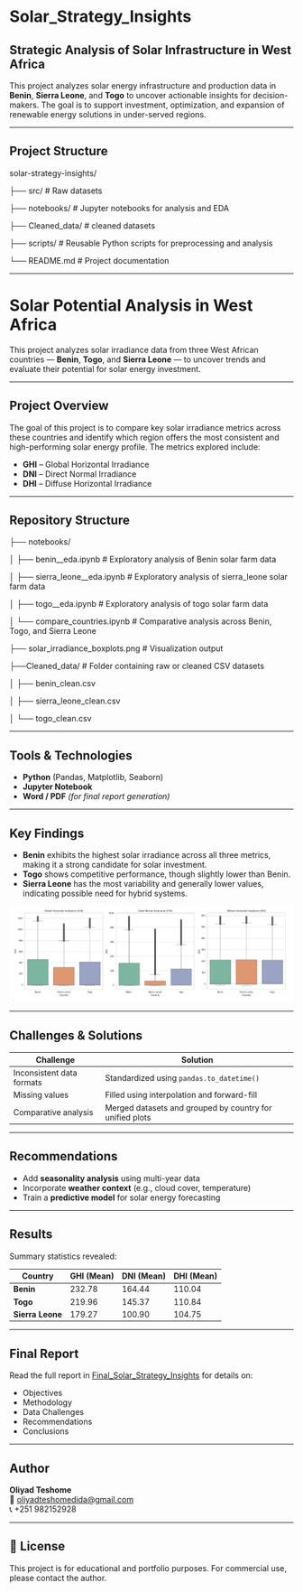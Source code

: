 # Solar_Strategy_Insights

## Strategic Analysis of Solar Infrastructure in West Africa

This project analyzes solar energy infrastructure and production data in **Benin**, **Sierra Leone**, and **Togo** to uncover actionable insights for decision-makers. The goal is to support investment, optimization, and expansion of renewable energy solutions in under-served regions.

---

## Project Structure

solar-strategy-insights/

├── src/ # Raw datasets

├── notebooks/ # Jupyter notebooks for analysis and EDA

├── Cleaned_data/ # cleaned datasets

├── scripts/ # Reusable Python scripts for preprocessing and analysis

└── README.md # Project documentation

---

# Solar Potential Analysis in West Africa

This project analyzes solar irradiance data from three West African countries — **Benin**, **Togo**, and **Sierra Leone** — to uncover trends and evaluate their potential for solar energy investment.

---

## Project Overview

The goal of this project is to compare key solar irradiance metrics across these countries and identify which region offers the most consistent and high-performing solar energy profile. The metrics explored include:

- **GHI** – Global Horizontal Irradiance  
- **DNI** – Direct Normal Irradiance  
- **DHI** – Diffuse Horizontal Irradiance

---

## Repository Structure

├── notebooks/

│ ├── benin__eda.ipynb # Exploratory analysis of Benin solar farm data

│ ├── sierra_leone__eda.ipynb # Exploratory analysis of sierra_leone solar farm data

│ ├── togo__eda.ipynb # Exploratory analysis of togo solar farm data

│ └── compare_countries.ipynb # Comparative analysis across Benin, Togo, and Sierra Leone

├── solar_irradiance_boxplots.png # Visualization output

├──Cleaned_data/ # Folder containing raw or cleaned CSV datasets

│ ├── benin_clean.csv

│ ├── sierra_leone_clean.csv

│ └── togo_clean.csv 


---

## Tools & Technologies

- **Python** (Pandas, Matplotlib, Seaborn)
- **Jupyter Notebook**
- **Word / PDF** *(for final report generation)*

---

## Key Findings

- **Benin** exhibits the highest solar irradiance across all three metrics, making it a strong candidate for solar investment.
- **Togo** shows competitive performance, though slightly lower than Benin.
- **Sierra Leone** has the most variability and generally lower values, indicating possible need for hybrid systems.

![alt text](solar_irradiance_plotboxs.png)

---

## Challenges & Solutions

| Challenge | Solution |
|----------|----------|
| Inconsistent data formats | Standardized using `pandas.to_datetime()` |
| Missing values | Filled using interpolation and forward-fill |
| Comparative analysis | Merged datasets and grouped by country for unified plots |

---

## Recommendations

- Add **seasonality analysis** using multi-year data
- Incorporate **weather context** (e.g., cloud cover, temperature)
- Train a **predictive model** for solar energy forecasting

---

## Results

Summary statistics revealed:

| Country        | GHI (Mean) | DNI (Mean) | DHI (Mean) |
|----------------|------------|------------|------------|
| **Benin**       | 232.78     | 164.44     | 110.04     |
| **Togo**        | 219.96     | 145.37     | 110.84     |
| **Sierra Leone**| 179.27     | 100.90     | 104.75     |

---

## Final Report

Read the full report in [Final_Solar_Strategy_Insights](https://drive.google.com/file/d/1--SAQyp25HnuDs-Y7BhlnfmRAom9Vgkn/view?usp=sharing) for details on:
- Objectives
- Methodology
- Data Challenges
- Recommendations
- Conclusions

---

## Author

**Oliyad Teshome**  
📧 oliyadteshomedida@gmail.com  
📞 +251 982152928

---

## 🏁 License

This project is for educational and portfolio purposes. For commercial use, please contact the author.
